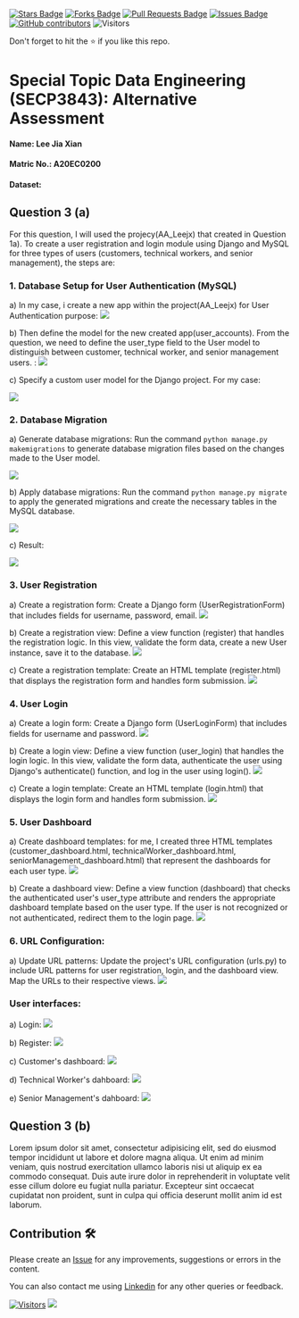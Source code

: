 <a href="https://github.com/drshahizan/SECP3843/stargazers"><img src="https://img.shields.io/github/stars/drshahizan/SECP3843" alt="Stars Badge"/></a>
<a href="https://github.com/drshahizan/SECP3843/network/members"><img src="https://img.shields.io/github/forks/drshahizan/SECP3843" alt="Forks Badge"/></a>
<a href="https://github.com/drshahizan/SECP3843/pulls"><img src="https://img.shields.io/github/issues-pr/drshahizan/SECP3843" alt="Pull Requests Badge"/></a>
<a href="https://github.com/drshahizan/SECP3843/issues"><img src="https://img.shields.io/github/issues/drshahizan/SECP3843" alt="Issues Badge"/></a>
<a href="https://github.com/drshahizan/SECP3843/graphs/contributors"><img alt="GitHub contributors" src="https://img.shields.io/github/contributors/drshahizan/SECP3843?color=2b9348"></a>
![Visitors](https://api.visitorbadge.io/api/visitors?path=https%3A%2F%2Fgithub.com%2Fdrshahizan%2FSECP3843&labelColor=%23d9e3f0&countColor=%23697689&style=flat)

Don't forget to hit the :star: if you like this repo.

# Special Topic Data Engineering (SECP3843): Alternative Assessment

#### Name: Lee Jia Xian
#### Matric No.: A20EC0200
#### Dataset:

## Question 3 (a)
For this question, I will used the projecy(AA_Leejx) that created in Question 1a).
To create a user registration and login module using Django and MySQL for three types of users (customers, technical workers, and senior management), the steps are:

### 1. Database Setup for User Authentication (MySQL)
  a) In my case, i create a new app within the project(AA_Leejx) for User Authentication purpose:
  <img  src="./files/images/start1.JPG"></img>

  b) Then define the model for the new created app(user_accounts). From the question, we need to define the user_type field to the User model to distinguish between customer, technical worker, and senior management users. :
  <img  src="./files/images/model1.JPG"></img>

  c) Specify a custom user model for the Django project. For my case:
  
  <img  src="./files/images/model2.JPG"></img>

### 2. Database Migration
  a) Generate database migrations: Run the command `python manage.py makemigrations` to generate database migration files based on the changes made to the User model.
  
   <img  src="./files/images/manage1.JPG"></img>

  b) Apply database migrations: Run the command `python manage.py migrate` to apply the generated migrations and create the necessary tables in the MySQL database.
  
   <img  src="./files/images/maange2.JPG"></img>

  c) Result:

   <img  src="./files/images/manage3.JPG"></img>
  

### 3. User Registration
  a) Create a registration form: Create a Django form (UserRegistrationForm) that includes fields for username, password, email. 
     <img  src="./files/images/register1.JPG"></img>
     
  b) Create a registration view: Define a view function (register) that handles the registration logic. In this view, validate the form data, create a new User instance, save it to the database.
     <img  src="./files/images/register2.JPG"></img>
     
  c) Create a registration template: Create an HTML template (register.html) that displays the registration form and handles form submission.
     <img  src="./files/images/register3.JPG"></img>

### 4. User Login
  a) Create a login form: Create a Django form (UserLoginForm) that includes fields for username and password.
    <img  src="./files/images/login1.JPG"></img> 

  b) Create a login view: Define a view function (user_login) that handles the login logic. In this view, validate the form data, authenticate the user using Django's authenticate() function, and log in the user using login().
    <img  src="./files/images/login2.JPG"></img>

  c) Create a login template: Create an HTML template (login.html) that displays the login form and handles form submission.
    <img  src="./files/images/login3.JPG"></img>

### 5. User Dashboard
  a) Create dashboard templates: for me, I created three HTML templates (customer_dashboard.html, technicalWorker_dashboard.html, seniorManagement_dashboard.html) that represent the dashboards for each user type. 
     <img  src="./files/images/dashboard1.JPG"></img>

  b) Create a dashboard view: Define a view function (dashboard) that checks the authenticated user's user_type attribute and renders the appropriate dashboard template based on the user type. If the user is not recognized or not authenticated, redirect them to the login page.
    <img  src="./files/images/dashboard2.JPG"></img>

### 6. URL Configuration:
  a) Update URL patterns: Update the project's URL configuration (urls.py) to include URL patterns for user registration, login, and the dashboard view. Map the URLs to their respective views.
     <img  src="./files/images/url1.JPG"></img>

### User interfaces:
  a) Login:
     <img  src="./files/images/logini.JPG"></img>
     
  b) Register:
     <img  src="./files/images/registeri.JPG"></img>

  c) Customer's dashboard:
    <img  src="./files/images/dashboardc.JPG"></img>
    
  d) Technical Worker's dahboard:
     <img  src="./files/images/dashboardt.JPG"></img>

  e) Senior Management's dahboard:
     <img  src="./files/images/dashboards.JPG"></img>


## Question 3 (b)
Lorem ipsum dolor sit amet, consectetur adipisicing elit, sed do eiusmod tempor incididunt ut labore et dolore magna aliqua. Ut enim ad minim veniam, quis nostrud exercitation ullamco laboris nisi ut aliquip ex ea commodo consequat. Duis aute irure dolor in reprehenderit in voluptate velit esse cillum dolore eu fugiat nulla pariatur. Excepteur sint occaecat cupidatat non proident, sunt in culpa qui officia deserunt mollit anim id est laborum.

## Contribution 🛠️
Please create an [Issue](https://github.com/drshahizan/special-topic-data-engineering/issues) for any improvements, suggestions or errors in the content.

You can also contact me using [Linkedin](https://www.linkedin.com/in/drshahizan/) for any other queries or feedback.

[![Visitors](https://api.visitorbadge.io/api/visitors?path=https%3A%2F%2Fgithub.com%2Fdrshahizan&labelColor=%23697689&countColor=%23555555&style=plastic)](https://visitorbadge.io/status?path=https%3A%2F%2Fgithub.com%2Fdrshahizan)
![](https://hit.yhype.me/github/profile?user_id=81284918)



